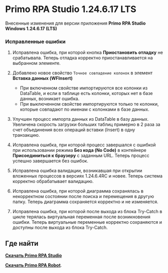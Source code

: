 #  Primo RPA Studio 1.24.6.17 LTS

Внесенные изменения для версии приложения **Primo RPA Studio Windows 1.24.6.17 (LTS)** 

### Исправленные ошибки

1. Исправлена ошибка, при которой кнопка **Приостановить отладку** не срабатывала. Теперь отладка корректно приостанавливается на выбранном элементе.
1. Добавлено новое свойство `Точное совпадение колонок` в элемент **Вставка данных (WFInsert)**
   - При включенном свойстве импортируются все колонки из DataTable, и если в таблице есть колонки, которых нет в базе данных, возникает ошибка.
   - При выключенном свойстве импортируются только те колонки, которые совпадают по именам с колонками в базе данных.
1. Улучшен процесс импорта данных из DataTable в базу данных. Увеличена скорость загрузки больших таблиц примерно в 2 раза за счет объединения всех операций вставки (Insert) в одну транзакцию.
1. Исправлена ошибка, при которой процесс завершался с ошибкой при использовании режима **Без кода (No Code)** в контейнере **Присоединиться к браузеру** с заданным URL. Теперь процесс успешно завершается без ошибок.

1. Исправлена ошибка валидации, возникавшая при открытии вложенных процессов в версиях 1.24.6.4RC и новее.  Теперь система корректно обрабатывает валидацию. 

1. Исправлена ошибка, при которой диаграмма сохранялась в некорректном состоянии после поиска и перемещения в другую папку. Теперь диаграмма сохраняется корректно и не изменяется.

1. Исправлена ошибка, при которой после выхода из блока Try-Catch в цикле терялась виртуальная переменная после возникновения ошибки. Теперь виртуальные переменные корректно сохраняются и доступны после выхода из блока Try-Catch.


## Где найти

[**Скачать Primo RPA Studio**](https://disk.primo-rpa.ru/index.php/s/t9BHBjR6PP06Yax?path=%2FRelease%2FStudio)

[**Скачать Primo RPA Robot**](https://disk.primo-rpa.ru/index.php/s/t9BHBjR6PP06Yax?path=%2FRelease%2FRobot). 

